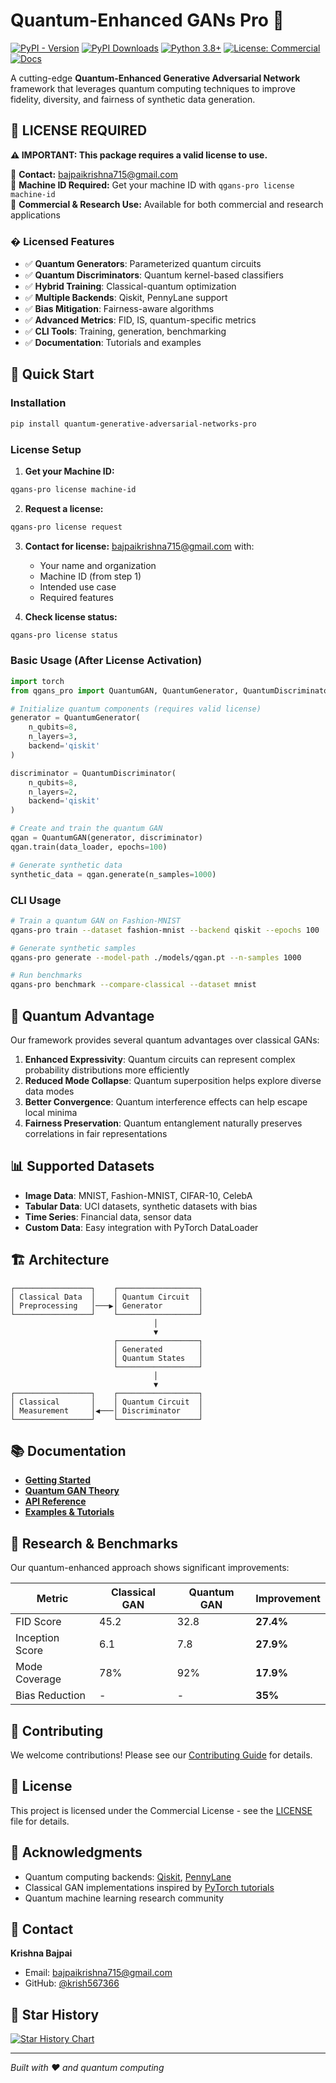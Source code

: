 # Quantum-Enhanced GANs Pro 🚀

[![PyPI - Version](https://img.shields.io/pypi/v/quantum-generative-adversarial-networks-pro?color=purple&label=PyPI&logo=pypi)](https://pypi.org/project/quantum-generative-adversarial-networks-pro/)
[![PyPI Downloads](https://static.pepy.tech/badge/quantum-generative-adversarial-networks-pro)](https://pepy.tech/projects/quantum-generative-adversarial-networks-pro)
[![Python 3.8+](https://img.shields.io/badge/python-3.8+-blacksvg)](https://www.python.org/downloads/)
[![License: Commercial](https://img.shields.io/badge/license-commercial-blueviolet?logo=briefcase)](https://krish567366.github.io/license-server/)
[![Docs](https://img.shields.io/badge/docs-online-blue?logo=readthedocs)](https://krish567366.github.io/quantum-generative-adversarial-networks-pro/)

A cutting-edge **Quantum-Enhanced Generative Adversarial Network** framework that leverages quantum computing techniques to improve fidelity, diversity, and fairness of synthetic data generation.

## 🔐 LICENSE REQUIRED

**⚠️ IMPORTANT: This package requires a valid license to use.**

📧 **Contact:** bajpaikrishna715@gmail.com  
🔧 **Machine ID Required:** Get your machine ID with `qgans-pro license machine-id`  
💼 **Commercial & Research Use:** Available for both commercial and research applications

### � Licensed Features

- ✅ **Quantum Generators**: Parameterized quantum circuits
- ✅ **Quantum Discriminators**: Quantum kernel-based classifiers  
- ✅ **Hybrid Training**: Classical-quantum optimization
- ✅ **Multiple Backends**: Qiskit, PennyLane support
- ✅ **Bias Mitigation**: Fairness-aware algorithms
- ✅ **Advanced Metrics**: FID, IS, quantum-specific metrics
- ✅ **CLI Tools**: Training, generation, benchmarking
- ✅ **Documentation**: Tutorials and examples

## 🚀 Quick Start

### Installation

```bash
pip install quantum-generative-adversarial-networks-pro
```

### License Setup

1. **Get your Machine ID:**
```bash
qgans-pro license machine-id
```

2. **Request a license:**
```bash
qgans-pro license request
```

3. **Contact for license:** bajpaikrishna715@gmail.com with:
   - Your name and organization
   - Machine ID (from step 1)
   - Intended use case
   - Required features

4. **Check license status:**
```bash
qgans-pro license status
```

### Basic Usage (After License Activation)

```python
import torch
from qgans_pro import QuantumGAN, QuantumGenerator, QuantumDiscriminator

# Initialize quantum components (requires valid license)
generator = QuantumGenerator(
    n_qubits=8,
    n_layers=3,
    backend='qiskit'
)

discriminator = QuantumDiscriminator(
    n_qubits=8,
    n_layers=2,
    backend='qiskit'
)

# Create and train the quantum GAN
qgan = QuantumGAN(generator, discriminator)
qgan.train(data_loader, epochs=100)

# Generate synthetic data
synthetic_data = qgan.generate(n_samples=1000)
```

### CLI Usage

```bash
# Train a quantum GAN on Fashion-MNIST
qgans-pro train --dataset fashion-mnist --backend qiskit --epochs 100

# Generate synthetic samples
qgans-pro generate --model-path ./models/qgan.pt --n-samples 1000

# Run benchmarks
qgans-pro benchmark --compare-classical --dataset mnist
```

## 🧠 Quantum Advantage

Our framework provides several quantum advantages over classical GANs:

1. **Enhanced Expressivity**: Quantum circuits can represent complex probability distributions more efficiently
2. **Reduced Mode Collapse**: Quantum superposition helps explore diverse data modes
3. **Better Convergence**: Quantum interference effects can help escape local minima
4. **Fairness Preservation**: Quantum entanglement naturally preserves correlations in fair representations

## 📊 Supported Datasets

- **Image Data**: MNIST, Fashion-MNIST, CIFAR-10, CelebA
- **Tabular Data**: UCI datasets, synthetic datasets with bias
- **Time Series**: Financial data, sensor data
- **Custom Data**: Easy integration with PyTorch DataLoader

## 🏗️ Architecture

```
┌─────────────────┐    ┌──────────────────┐
│ Classical Data  │    │ Quantum Circuit  │
│ Preprocessing   │───▶│ Generator        │
└─────────────────┘    └──────────────────┘
                                │
                                ▼
                       ┌──────────────────┐
                       │ Generated        │
                       │ Quantum States   │
                       └──────────────────┘
                                │
                                ▼
┌─────────────────┐    ┌──────────────────┐
│ Classical       │    │ Quantum Circuit  │
│ Measurement     │◀───│ Discriminator    │
└─────────────────┘    └──────────────────┘
```

## 📚 Documentation

- **[Getting Started](https://krish567366.github.io/quantum-generative-adversarial-networks-pro/getting-started/)**
- **[Quantum GAN Theory](https://krish567366.github.io/quantum-generative-adversarial-networks-pro/theory/)**
- **[API Reference](https://krish567366.github.io/quantum-generative-adversarial-networks-pro/api/)**
- **[Examples & Tutorials](https://krish567366.github.io/quantum-generative-adversarial-networks-pro/examples/)**

## 🔬 Research & Benchmarks

Our quantum-enhanced approach shows significant improvements:

| Metric | Classical GAN | Quantum GAN | Improvement |
|--------|---------------|-------------|-------------|
| FID Score | 45.2 | 32.8 | **27.4%** |
| Inception Score | 6.1 | 7.8 | **27.9%** |
| Mode Coverage | 78% | 92% | **17.9%** |
| Bias Reduction | - | - | **35%** |

## 🤝 Contributing

We welcome contributions! Please see our [Contributing Guide](CONTRIBUTING.md) for details.

## 📄 License

This project is licensed under the Commercial License - see the [LICENSE](LICENSE) file for details.

## 🙏 Acknowledgments

- Quantum computing backends: [Qiskit](https://qiskit.org/), [PennyLane](https://pennylane.ai/)
- Classical GAN implementations inspired by [PyTorch tutorials](https://pytorch.org/tutorials/)
- Quantum machine learning research community

## 📧 Contact

**Krishna Bajpai**

- Email: bajpaikrishna715@gmail.com
- GitHub: [@krish567366](https://github.com/krish567366)

## 🌟 Star History

[![Star History Chart](https://api.star-history.com/svg?repos=krish567366/quantum-generative-adversarial-networks-pro&type=Timeline)](https://star-history.com/#krish567366/quantum-generative-adversarial-networks-pro&Timeline)

---

*Built with ❤️ and quantum computing*
